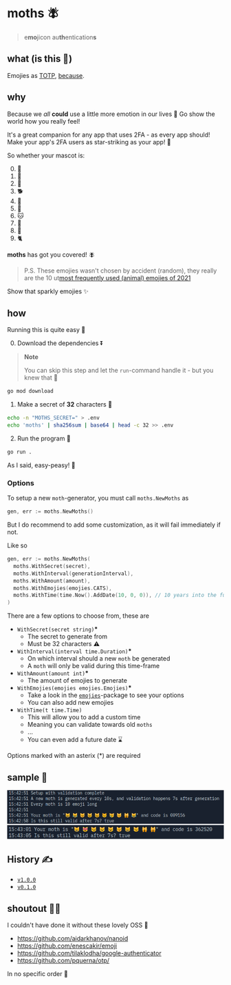 # moths 🪰

> e**mo**jicon au**th**entication**s**

## what (is this 💩)

Emojies as [TOTP](https://rublon.com/blog/hotp-totp-difference/), [because](#why).

## why

Because we _all_ **could** use a little more emotion in our lives 🤗 Go show the world how you really feel!

It's a great companion for any app that uses 2FA - as every app should! Make your app's 2FA users as star-striking as your app! 🤩

So whether your mascot is:

0. 🦋
1. 🐰
2. 🐶
3. 🐕
4. 🐷
5. 🐥
6. 🐱
7. 🐣
8. 🐻
9. 🐈

**moths** has got you covered! 🪰

> P.S. These emojies wasn't chosen by accident (random), they really are the 10 ut[most frequently used (animal) emojies of 2021](https://home.unicode.org/emoji/emoji-frequency/)

Show that sparkly emojies ✨

## how

Running this is quite easy 💨

0. Download the dependencies ⏬

> **Note**
>
> You can skip this step and let the `run`-command handle it - but you knew that 🧠

```sh
go mod download
```

1. Make a secret of **32** characters 🔐

```sh
echo -n "MOTHS_SECRET=" > .env
echo 'moths' | sha256sum | base64 | head -c 32 >> .env
```

2. Run the program 🏃

```sh
go run .
```

As I said, easy-peasy! 💖

### Options

To setup a new `moth`-generator, you must call `moths.NewMoths` as

```go
gen, err := moths.NewMoths()
```

But I do recommend to add some customization, as it will fail immediately if not.

Like so

```go
gen, err := moths.NewMoths(
  moths.WithSecret(secret),
  moths.WithInterval(generationInterval),
  moths.WithAmount(amount),
  moths.WithEmojies(emojies.CATS),
  moths.WithTime(time.Now().AddDate(10, 0, 0)), // 10 years into the future
)
```

There are a few options to choose from, these are

- `WithSecret(secret string)`**\***
  - The secret to generate from
  - Must be 32 characters ⚠
- `WithInterval(interval time.Duration)`**\***
  - On which interval should a new `moth` be generated
  - A `moth` will only be valid during this time-frame
- `WithAmount(amount int)`**\***
  - The amount of emojies to generate
- `WithEmojies(emojies emojies.Emojies)`**\***
  - Take a look in the [`emojies`](moths/emojies)-package to see your options
  - You can also add new emojies
- `WithTime(t time.Time)`
  - This will allow you to add a custom time
  - Meaning you can validate towards old `moths`
  - ...
  - You can even add a future date ⌛

Options marked with an asterix (\*) are required

## sample 🤔

![First generation of a moth](./data/sample.png)
![Second generation of a moth](./data/sample2.png)

## History ✍

- [`v1.0.0`](https://github.com/Mobilpadde/moths/tree/v1.0.0)
- [`v0.1.0`](https://github.com/Mobilpadde/moths/tree/v0.1)

## shoutout 📢💨

I couldn't have done it without these lovely OSS 🦾

- <https://github.com/aidarkhanov/nanoid>
- <https://github.com/enescakir/emoji>
- <https://github.com/tilaklodha/google-authenticator>
- <https://github.com/pquerna/otp/>

In no specific order 🤷

